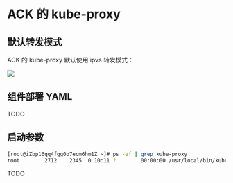# ACK 的 kube-proxy

## 默认转发模式

ACK 的 kube-proxy 默认使用 ipvs 转发模式：

![](https://image-host-1251893006.cos.ap-chengdu.myqcloud.com/2025%2F09%2F24%2F20250924113017.png)

## 组件部署 YAML

<Tabs>
  <TabItem value="1" label="ipvs 模式">

  <Tabs>
    <TabItem value="1-1" label="DaemonSet">
      <FileBlock file="vendor/aliyun/kube-proxy-daemonset-ipvs.yaml" showLineNumbers />
    </TabItem>
    <TabItem value="1-2" label="ConfigMap">
      <FileBlock file="vendor/aliyun/kube-proxy-configmap-ipvs.yaml" showLineNumbers />
    </TabItem>
  </Tabs>

  </TabItem>
  <TabItem value="2" label="iptables 模式">
    TODO
  </TabItem>
</Tabs>

## 启动参数

<Tabs>
  <TabItem value="1" label="ipvs 模式">

  ```bash
  [root@iZbp16qq4fgg0o7ecm6hm1Z ~]# ps -ef | grep kube-proxy
  root        2712    2345  0 10:11 ?        00:00:00 /usr/local/bin/kube-proxy --config=/var/lib/kube-proxy/config.conf --hostname-override=cn-hangzhou.10.0.0.238
  ```

  </TabItem>
  <TabItem value="2" label="iptables 模式">
  TODO
  </TabItem>
</Tabs>

